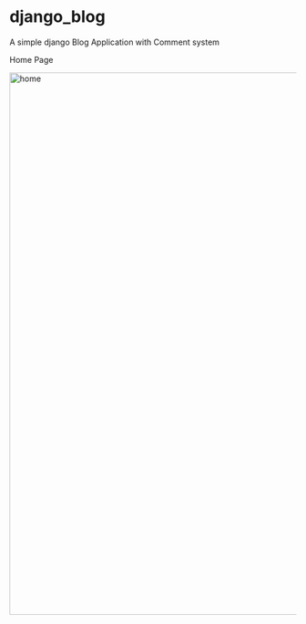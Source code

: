 # django_blog
A simple django Blog Application with Comment system

Home Page

<img width="951" alt="home" src="https://user-images.githubusercontent.com/57876176/149681801-b075bbbc-53fa-462d-972e-a3c322143344.png">



